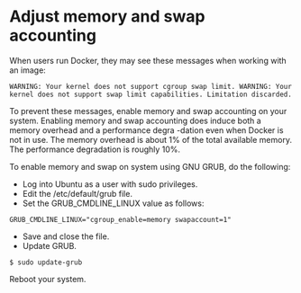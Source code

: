 # Adjust memory and swap accounting

When users run Docker, they may see these messages when working with an image:
```
WARNING: Your kernel does not support cgroup swap limit. WARNING: Your
kernel does not support swap limit capabilities. Limitation discarded.
```

To prevent these messages, enable memory and swap accounting on your system. Enabling
memory and swap accounting does induce both a memory overhead and a performance degra
-dation even when Docker is not in use. The memory overhead is about 1% of the total 
available memory. The performance degradation is roughly 10%.

To enable memory and swap on system using GNU GRUB, do the following:

- Log into Ubuntu as a user with sudo privileges.
- Edit the /etc/default/grub file.
- Set the GRUB_CMDLINE_LINUX value as follows:
```
GRUB_CMDLINE_LINUX="cgroup_enable=memory swapaccount=1"
```
- Save and close the file.
- Update GRUB.
```
$ sudo update-grub
```
Reboot your system.
